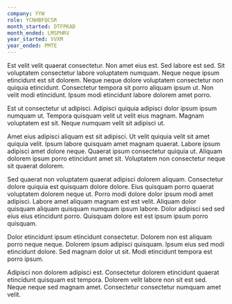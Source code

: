 ```yaml
---
company: YYW
role: YCNHBFQCSR
month_started: DTFPKAD
month_ended: LMSPHRV
year_started: VVXM
year_ended: PMTE
---
```


Est velit velit quaerat consectetur. Non amet eius est. Sed labore est sed. Sit voluptatem consectetur labore voluptatem numquam. Neque neque ipsum etincidunt est sit dolorem. Neque neque dolore voluptatem consectetur non quiquia etincidunt. Consectetur tempora sit porro aliquam ipsum ut. Non velit modi etincidunt. Ipsum modi etincidunt labore dolorem amet porro.

Est ut consectetur ut adipisci. Adipisci quiquia adipisci dolor ipsum ipsum numquam ut. Tempora quisquam velit ut velit eius magnam. Magnam voluptatem est sit. Neque numquam velit sit adipisci ut.

Amet eius adipisci aliquam est sit adipisci. Ut velit quiquia velit sit amet quiquia velit. Ipsum labore quisquam amet magnam quaerat. Labore ipsum adipisci amet dolore neque. Quaerat ipsum consectetur quiquia ut. Aliquam dolorem ipsum porro etincidunt amet sit. Voluptatem non consectetur neque sit quaerat dolorem.

Sed quaerat non voluptatem quaerat adipisci dolorem aliquam. Consectetur dolore quiquia est quisquam dolore dolore. Eius quisquam porro quaerat voluptatem dolorem neque ut. Porro modi dolore dolor ipsum modi amet adipisci. Labore amet aliquam magnam est est velit. Aliquam dolor quisquam aliquam quisquam numquam ipsum labore. Dolor adipisci sed sed eius eius etincidunt porro. Quisquam dolore est est ipsum ipsum porro quisquam.

Dolor etincidunt ipsum etincidunt consectetur. Dolorem non est aliquam porro neque neque. Dolorem ipsum adipisci quisquam. Ipsum eius sed modi etincidunt dolore. Sed magnam dolor ut sit. Modi etincidunt tempora est porro ipsum.

Adipisci non dolorem adipisci est. Consectetur dolorem etincidunt quaerat etincidunt quisquam est tempora. Dolorem velit labore non sit est sed. Neque neque sed magnam amet. Consectetur consectetur numquam amet velit.
    